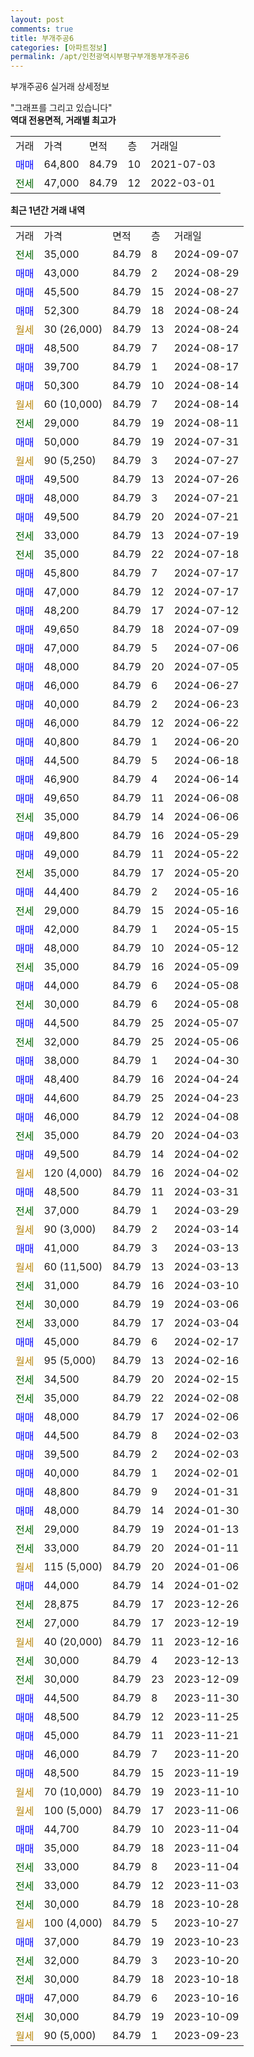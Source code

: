 ```yaml
---
layout: post
comments: true
title: 부개주공6
categories: [아파트정보]
permalink: /apt/인천광역시부평구부개동부개주공6
---
```


부개주공6 실거래 상세정보

<script type="text/javascript">
  google.charts.load('current', {'packages':['line', 'corechart']});
  google.charts.setOnLoadCallback(drawChart);

  function drawChart() {
    var data = new google.visualization.DataTable();
    data.addColumn('date', '거래일');
    data.addColumn('number', "매매");
    data.addColumn('number', "전세");
    data.addColumn('number', "전매");

    data.addRows([[new Date(Date.parse("2024-09-07")), null, 35000, null], [new Date(Date.parse("2024-08-29")), 43000, null, null], [new Date(Date.parse("2024-08-27")), 45500, null, null], [new Date(Date.parse("2024-08-24")), 52300, null, null], [new Date(Date.parse("2024-08-24")), null, null, null], [new Date(Date.parse("2024-08-17")), 48500, null, null], [new Date(Date.parse("2024-08-17")), 39700, null, null], [new Date(Date.parse("2024-08-14")), 50300, null, null], [new Date(Date.parse("2024-08-14")), null, null, null], [new Date(Date.parse("2024-08-11")), null, 29000, null], [new Date(Date.parse("2024-07-31")), 50000, null, null], [new Date(Date.parse("2024-07-27")), null, null, null], [new Date(Date.parse("2024-07-26")), 49500, null, null], [new Date(Date.parse("2024-07-21")), 48000, null, null], [new Date(Date.parse("2024-07-21")), 49500, null, null], [new Date(Date.parse("2024-07-19")), null, 33000, null], [new Date(Date.parse("2024-07-18")), null, 35000, null], [new Date(Date.parse("2024-07-17")), 45800, null, null], [new Date(Date.parse("2024-07-17")), 47000, null, null], [new Date(Date.parse("2024-07-12")), 48200, null, null], [new Date(Date.parse("2024-07-09")), 49650, null, null], [new Date(Date.parse("2024-07-06")), 47000, null, null], [new Date(Date.parse("2024-07-05")), 48000, null, null], [new Date(Date.parse("2024-06-27")), 46000, null, null], [new Date(Date.parse("2024-06-23")), 40000, null, null], [new Date(Date.parse("2024-06-22")), 46000, null, null], [new Date(Date.parse("2024-06-20")), 40800, null, null], [new Date(Date.parse("2024-06-18")), 44500, null, null], [new Date(Date.parse("2024-06-14")), 46900, null, null], [new Date(Date.parse("2024-06-08")), 49650, null, null], [new Date(Date.parse("2024-06-06")), null, 35000, null], [new Date(Date.parse("2024-05-29")), 49800, null, null], [new Date(Date.parse("2024-05-22")), 49000, null, null], [new Date(Date.parse("2024-05-20")), null, 35000, null], [new Date(Date.parse("2024-05-16")), 44400, null, null], [new Date(Date.parse("2024-05-16")), null, 29000, null], [new Date(Date.parse("2024-05-15")), 42000, null, null], [new Date(Date.parse("2024-05-12")), 48000, null, null], [new Date(Date.parse("2024-05-09")), null, 35000, null], [new Date(Date.parse("2024-05-08")), 44000, null, null], [new Date(Date.parse("2024-05-08")), null, 30000, null], [new Date(Date.parse("2024-05-07")), 44500, null, null], [new Date(Date.parse("2024-05-06")), null, 32000, null], [new Date(Date.parse("2024-04-30")), 38000, null, null], [new Date(Date.parse("2024-04-24")), 48400, null, null], [new Date(Date.parse("2024-04-23")), 44600, null, null], [new Date(Date.parse("2024-04-08")), 46000, null, null], [new Date(Date.parse("2024-04-03")), null, 35000, null], [new Date(Date.parse("2024-04-02")), 49500, null, null], [new Date(Date.parse("2024-04-02")), null, null, null], [new Date(Date.parse("2024-03-31")), 48500, null, null], [new Date(Date.parse("2024-03-29")), null, 37000, null], [new Date(Date.parse("2024-03-14")), null, null, null], [new Date(Date.parse("2024-03-13")), 41000, null, null], [new Date(Date.parse("2024-03-13")), null, null, null], [new Date(Date.parse("2024-03-10")), null, 31000, null], [new Date(Date.parse("2024-03-06")), null, 30000, null], [new Date(Date.parse("2024-03-04")), null, 33000, null], [new Date(Date.parse("2024-02-17")), 45000, null, null], [new Date(Date.parse("2024-02-16")), null, null, null], [new Date(Date.parse("2024-02-15")), null, 34500, null], [new Date(Date.parse("2024-02-08")), null, 35000, null], [new Date(Date.parse("2024-02-06")), 48000, null, null], [new Date(Date.parse("2024-02-03")), 44500, null, null], [new Date(Date.parse("2024-02-03")), 39500, null, null], [new Date(Date.parse("2024-02-01")), 40000, null, null], [new Date(Date.parse("2024-01-31")), 48800, null, null], [new Date(Date.parse("2024-01-30")), 48000, null, null], [new Date(Date.parse("2024-01-13")), null, 29000, null], [new Date(Date.parse("2024-01-11")), null, 33000, null], [new Date(Date.parse("2024-01-06")), null, null, null], [new Date(Date.parse("2024-01-02")), 44000, null, null], [new Date(Date.parse("2023-12-26")), null, 28875, null], [new Date(Date.parse("2023-12-19")), null, 27000, null], [new Date(Date.parse("2023-12-16")), null, null, null], [new Date(Date.parse("2023-12-13")), null, 30000, null], [new Date(Date.parse("2023-12-09")), null, 30000, null], [new Date(Date.parse("2023-11-30")), 44500, null, null], [new Date(Date.parse("2023-11-25")), 48500, null, null], [new Date(Date.parse("2023-11-21")), 45000, null, null], [new Date(Date.parse("2023-11-20")), 46000, null, null], [new Date(Date.parse("2023-11-19")), 48500, null, null], [new Date(Date.parse("2023-11-10")), null, null, null], [new Date(Date.parse("2023-11-06")), null, null, null], [new Date(Date.parse("2023-11-04")), 44700, null, null], [new Date(Date.parse("2023-11-04")), 35000, null, null], [new Date(Date.parse("2023-11-04")), null, 33000, null], [new Date(Date.parse("2023-11-03")), null, 33000, null], [new Date(Date.parse("2023-10-28")), null, 30000, null], [new Date(Date.parse("2023-10-27")), null, null, null], [new Date(Date.parse("2023-10-23")), 37000, null, null], [new Date(Date.parse("2023-10-20")), null, 32000, null], [new Date(Date.parse("2023-10-18")), null, 30000, null], [new Date(Date.parse("2023-10-16")), 47000, null, null], [new Date(Date.parse("2023-10-09")), null, 30000, null], [new Date(Date.parse("2023-09-23")), null, null, null]]);

    var options = {
      hAxis: {
        format: 'yyyy/MM/dd'
      },    
      lineWidth: 0,
      pointsVisible: true,    
      title: '최근 1년간 유형별 실거래가 분포',
      legend: { position: 'bottom' }
    };

    var formatter = new google.visualization.NumberFormat({pattern:'###,###'} );
    formatter.format(data, 1);
    formatter.format(data, 2);
    
    setTimeout(function() {
        var chart = new google.visualization.LineChart(document.getElementById('columnchart_material'));
        chart.draw(data, (options));
        document.getElementById('loading').style.display = 'none';
    }, 200);
  }
</script>


<div id="loading" style="z-index:20; display: block; margin-left: 0px">"그래프를 그리고 있습니다"</div>
<div id="columnchart_material" style="width: 95%; margin-left: 0px; display: block"></div>
<!-- contents start -->
<b>역대 전용면적, 거래별 최고가</b>
<table class="sortable">
    <tr>
      <td>거래</td>
      <td>가격</td>
      <td>면적</td>
      <td>층</td>
      <td>거래일</td>
    </tr>
        <tr>
          <td><a style="color: blue">매매</a></td>
          <td>64,800</td>
          <td>84.79</td>
          <td>10</td>
          <td>2021-07-03</td>
        </tr>        
        <tr>
              <td><a style="color: darkgreen">전세</a></td>
              <td>47,000</td>
              <td>84.79</td>
              <td>12</td>
              <td>2022-03-01</td>
            </tr>        
    
</table>

<b>최근 1년간 거래 내역</b>

<table class="sortable">
    <tr>
      <td>거래</td>
      <td>가격</td>
      <td>면적</td>
      <td>층</td>
      <td>거래일</td>
    </tr>
    <tr>
      <td><a style="color: darkgreen">전세</a></td>
      <td>35,000</td>
      <td>84.79</td>
      <td>8</td>
      <td>2024-09-07</td>
    </tr>          <tr>
      <td><a style="color: blue">매매</a></td>
      <td>43,000</td>
      <td>84.79</td>
      <td>2</td>
      <td>2024-08-29</td>
    </tr>          <tr>
      <td><a style="color: blue">매매</a></td>
      <td>45,500</td>
      <td>84.79</td>
      <td>15</td>
      <td>2024-08-27</td>
    </tr>          <tr>
      <td><a style="color: blue">매매</a></td>
      <td>52,300</td>
      <td>84.79</td>
      <td>18</td>
      <td>2024-08-24</td>
    </tr>          <tr>
      <td><a style="color: darkgoldenrod">월세</a></td>
      <td>30 (26,000)</td>
      <td>84.79</td>
      <td>13</td>
      <td>2024-08-24</td>
    </tr>          <tr>
      <td><a style="color: blue">매매</a></td>
      <td>48,500</td>
      <td>84.79</td>
      <td>7</td>
      <td>2024-08-17</td>
    </tr>          <tr>
      <td><a style="color: blue">매매</a></td>
      <td>39,700</td>
      <td>84.79</td>
      <td>1</td>
      <td>2024-08-17</td>
    </tr>          <tr>
      <td><a style="color: blue">매매</a></td>
      <td>50,300</td>
      <td>84.79</td>
      <td>10</td>
      <td>2024-08-14</td>
    </tr>          <tr>
      <td><a style="color: darkgoldenrod">월세</a></td>
      <td>60 (10,000)</td>
      <td>84.79</td>
      <td>7</td>
      <td>2024-08-14</td>
    </tr>          <tr>
      <td><a style="color: darkgreen">전세</a></td>
      <td>29,000</td>
      <td>84.79</td>
      <td>19</td>
      <td>2024-08-11</td>
    </tr>          <tr>
      <td><a style="color: blue">매매</a></td>
      <td>50,000</td>
      <td>84.79</td>
      <td>19</td>
      <td>2024-07-31</td>
    </tr>          <tr>
      <td><a style="color: darkgoldenrod">월세</a></td>
      <td>90 (5,250)</td>
      <td>84.79</td>
      <td>3</td>
      <td>2024-07-27</td>
    </tr>          <tr>
      <td><a style="color: blue">매매</a></td>
      <td>49,500</td>
      <td>84.79</td>
      <td>13</td>
      <td>2024-07-26</td>
    </tr>          <tr>
      <td><a style="color: blue">매매</a></td>
      <td>48,000</td>
      <td>84.79</td>
      <td>3</td>
      <td>2024-07-21</td>
    </tr>          <tr>
      <td><a style="color: blue">매매</a></td>
      <td>49,500</td>
      <td>84.79</td>
      <td>20</td>
      <td>2024-07-21</td>
    </tr>          <tr>
      <td><a style="color: darkgreen">전세</a></td>
      <td>33,000</td>
      <td>84.79</td>
      <td>13</td>
      <td>2024-07-19</td>
    </tr>          <tr>
      <td><a style="color: darkgreen">전세</a></td>
      <td>35,000</td>
      <td>84.79</td>
      <td>22</td>
      <td>2024-07-18</td>
    </tr>          <tr>
      <td><a style="color: blue">매매</a></td>
      <td>45,800</td>
      <td>84.79</td>
      <td>7</td>
      <td>2024-07-17</td>
    </tr>          <tr>
      <td><a style="color: blue">매매</a></td>
      <td>47,000</td>
      <td>84.79</td>
      <td>12</td>
      <td>2024-07-17</td>
    </tr>          <tr>
      <td><a style="color: blue">매매</a></td>
      <td>48,200</td>
      <td>84.79</td>
      <td>17</td>
      <td>2024-07-12</td>
    </tr>          <tr>
      <td><a style="color: blue">매매</a></td>
      <td>49,650</td>
      <td>84.79</td>
      <td>18</td>
      <td>2024-07-09</td>
    </tr>          <tr>
      <td><a style="color: blue">매매</a></td>
      <td>47,000</td>
      <td>84.79</td>
      <td>5</td>
      <td>2024-07-06</td>
    </tr>          <tr>
      <td><a style="color: blue">매매</a></td>
      <td>48,000</td>
      <td>84.79</td>
      <td>20</td>
      <td>2024-07-05</td>
    </tr>          <tr>
      <td><a style="color: blue">매매</a></td>
      <td>46,000</td>
      <td>84.79</td>
      <td>6</td>
      <td>2024-06-27</td>
    </tr>          <tr>
      <td><a style="color: blue">매매</a></td>
      <td>40,000</td>
      <td>84.79</td>
      <td>2</td>
      <td>2024-06-23</td>
    </tr>          <tr>
      <td><a style="color: blue">매매</a></td>
      <td>46,000</td>
      <td>84.79</td>
      <td>12</td>
      <td>2024-06-22</td>
    </tr>          <tr>
      <td><a style="color: blue">매매</a></td>
      <td>40,800</td>
      <td>84.79</td>
      <td>1</td>
      <td>2024-06-20</td>
    </tr>          <tr>
      <td><a style="color: blue">매매</a></td>
      <td>44,500</td>
      <td>84.79</td>
      <td>5</td>
      <td>2024-06-18</td>
    </tr>          <tr>
      <td><a style="color: blue">매매</a></td>
      <td>46,900</td>
      <td>84.79</td>
      <td>4</td>
      <td>2024-06-14</td>
    </tr>          <tr>
      <td><a style="color: blue">매매</a></td>
      <td>49,650</td>
      <td>84.79</td>
      <td>11</td>
      <td>2024-06-08</td>
    </tr>          <tr>
      <td><a style="color: darkgreen">전세</a></td>
      <td>35,000</td>
      <td>84.79</td>
      <td>14</td>
      <td>2024-06-06</td>
    </tr>          <tr>
      <td><a style="color: blue">매매</a></td>
      <td>49,800</td>
      <td>84.79</td>
      <td>16</td>
      <td>2024-05-29</td>
    </tr>          <tr>
      <td><a style="color: blue">매매</a></td>
      <td>49,000</td>
      <td>84.79</td>
      <td>11</td>
      <td>2024-05-22</td>
    </tr>          <tr>
      <td><a style="color: darkgreen">전세</a></td>
      <td>35,000</td>
      <td>84.79</td>
      <td>17</td>
      <td>2024-05-20</td>
    </tr>          <tr>
      <td><a style="color: blue">매매</a></td>
      <td>44,400</td>
      <td>84.79</td>
      <td>2</td>
      <td>2024-05-16</td>
    </tr>          <tr>
      <td><a style="color: darkgreen">전세</a></td>
      <td>29,000</td>
      <td>84.79</td>
      <td>15</td>
      <td>2024-05-16</td>
    </tr>          <tr>
      <td><a style="color: blue">매매</a></td>
      <td>42,000</td>
      <td>84.79</td>
      <td>1</td>
      <td>2024-05-15</td>
    </tr>          <tr>
      <td><a style="color: blue">매매</a></td>
      <td>48,000</td>
      <td>84.79</td>
      <td>10</td>
      <td>2024-05-12</td>
    </tr>          <tr>
      <td><a style="color: darkgreen">전세</a></td>
      <td>35,000</td>
      <td>84.79</td>
      <td>16</td>
      <td>2024-05-09</td>
    </tr>          <tr>
      <td><a style="color: blue">매매</a></td>
      <td>44,000</td>
      <td>84.79</td>
      <td>6</td>
      <td>2024-05-08</td>
    </tr>          <tr>
      <td><a style="color: darkgreen">전세</a></td>
      <td>30,000</td>
      <td>84.79</td>
      <td>6</td>
      <td>2024-05-08</td>
    </tr>          <tr>
      <td><a style="color: blue">매매</a></td>
      <td>44,500</td>
      <td>84.79</td>
      <td>25</td>
      <td>2024-05-07</td>
    </tr>          <tr>
      <td><a style="color: darkgreen">전세</a></td>
      <td>32,000</td>
      <td>84.79</td>
      <td>25</td>
      <td>2024-05-06</td>
    </tr>          <tr>
      <td><a style="color: blue">매매</a></td>
      <td>38,000</td>
      <td>84.79</td>
      <td>1</td>
      <td>2024-04-30</td>
    </tr>          <tr>
      <td><a style="color: blue">매매</a></td>
      <td>48,400</td>
      <td>84.79</td>
      <td>16</td>
      <td>2024-04-24</td>
    </tr>          <tr>
      <td><a style="color: blue">매매</a></td>
      <td>44,600</td>
      <td>84.79</td>
      <td>25</td>
      <td>2024-04-23</td>
    </tr>          <tr>
      <td><a style="color: blue">매매</a></td>
      <td>46,000</td>
      <td>84.79</td>
      <td>12</td>
      <td>2024-04-08</td>
    </tr>          <tr>
      <td><a style="color: darkgreen">전세</a></td>
      <td>35,000</td>
      <td>84.79</td>
      <td>20</td>
      <td>2024-04-03</td>
    </tr>          <tr>
      <td><a style="color: blue">매매</a></td>
      <td>49,500</td>
      <td>84.79</td>
      <td>14</td>
      <td>2024-04-02</td>
    </tr>          <tr>
      <td><a style="color: darkgoldenrod">월세</a></td>
      <td>120 (4,000)</td>
      <td>84.79</td>
      <td>16</td>
      <td>2024-04-02</td>
    </tr>          <tr>
      <td><a style="color: blue">매매</a></td>
      <td>48,500</td>
      <td>84.79</td>
      <td>11</td>
      <td>2024-03-31</td>
    </tr>          <tr>
      <td><a style="color: darkgreen">전세</a></td>
      <td>37,000</td>
      <td>84.79</td>
      <td>1</td>
      <td>2024-03-29</td>
    </tr>          <tr>
      <td><a style="color: darkgoldenrod">월세</a></td>
      <td>90 (3,000)</td>
      <td>84.79</td>
      <td>2</td>
      <td>2024-03-14</td>
    </tr>          <tr>
      <td><a style="color: blue">매매</a></td>
      <td>41,000</td>
      <td>84.79</td>
      <td>3</td>
      <td>2024-03-13</td>
    </tr>          <tr>
      <td><a style="color: darkgoldenrod">월세</a></td>
      <td>60 (11,500)</td>
      <td>84.79</td>
      <td>13</td>
      <td>2024-03-13</td>
    </tr>          <tr>
      <td><a style="color: darkgreen">전세</a></td>
      <td>31,000</td>
      <td>84.79</td>
      <td>16</td>
      <td>2024-03-10</td>
    </tr>          <tr>
      <td><a style="color: darkgreen">전세</a></td>
      <td>30,000</td>
      <td>84.79</td>
      <td>19</td>
      <td>2024-03-06</td>
    </tr>          <tr>
      <td><a style="color: darkgreen">전세</a></td>
      <td>33,000</td>
      <td>84.79</td>
      <td>17</td>
      <td>2024-03-04</td>
    </tr>          <tr>
      <td><a style="color: blue">매매</a></td>
      <td>45,000</td>
      <td>84.79</td>
      <td>6</td>
      <td>2024-02-17</td>
    </tr>          <tr>
      <td><a style="color: darkgoldenrod">월세</a></td>
      <td>95 (5,000)</td>
      <td>84.79</td>
      <td>13</td>
      <td>2024-02-16</td>
    </tr>          <tr>
      <td><a style="color: darkgreen">전세</a></td>
      <td>34,500</td>
      <td>84.79</td>
      <td>20</td>
      <td>2024-02-15</td>
    </tr>          <tr>
      <td><a style="color: darkgreen">전세</a></td>
      <td>35,000</td>
      <td>84.79</td>
      <td>22</td>
      <td>2024-02-08</td>
    </tr>          <tr>
      <td><a style="color: blue">매매</a></td>
      <td>48,000</td>
      <td>84.79</td>
      <td>17</td>
      <td>2024-02-06</td>
    </tr>          <tr>
      <td><a style="color: blue">매매</a></td>
      <td>44,500</td>
      <td>84.79</td>
      <td>8</td>
      <td>2024-02-03</td>
    </tr>          <tr>
      <td><a style="color: blue">매매</a></td>
      <td>39,500</td>
      <td>84.79</td>
      <td>2</td>
      <td>2024-02-03</td>
    </tr>          <tr>
      <td><a style="color: blue">매매</a></td>
      <td>40,000</td>
      <td>84.79</td>
      <td>1</td>
      <td>2024-02-01</td>
    </tr>          <tr>
      <td><a style="color: blue">매매</a></td>
      <td>48,800</td>
      <td>84.79</td>
      <td>9</td>
      <td>2024-01-31</td>
    </tr>          <tr>
      <td><a style="color: blue">매매</a></td>
      <td>48,000</td>
      <td>84.79</td>
      <td>14</td>
      <td>2024-01-30</td>
    </tr>          <tr>
      <td><a style="color: darkgreen">전세</a></td>
      <td>29,000</td>
      <td>84.79</td>
      <td>19</td>
      <td>2024-01-13</td>
    </tr>          <tr>
      <td><a style="color: darkgreen">전세</a></td>
      <td>33,000</td>
      <td>84.79</td>
      <td>20</td>
      <td>2024-01-11</td>
    </tr>          <tr>
      <td><a style="color: darkgoldenrod">월세</a></td>
      <td>115 (5,000)</td>
      <td>84.79</td>
      <td>20</td>
      <td>2024-01-06</td>
    </tr>          <tr>
      <td><a style="color: blue">매매</a></td>
      <td>44,000</td>
      <td>84.79</td>
      <td>14</td>
      <td>2024-01-02</td>
    </tr>          <tr>
      <td><a style="color: darkgreen">전세</a></td>
      <td>28,875</td>
      <td>84.79</td>
      <td>17</td>
      <td>2023-12-26</td>
    </tr>          <tr>
      <td><a style="color: darkgreen">전세</a></td>
      <td>27,000</td>
      <td>84.79</td>
      <td>17</td>
      <td>2023-12-19</td>
    </tr>          <tr>
      <td><a style="color: darkgoldenrod">월세</a></td>
      <td>40 (20,000)</td>
      <td>84.79</td>
      <td>11</td>
      <td>2023-12-16</td>
    </tr>          <tr>
      <td><a style="color: darkgreen">전세</a></td>
      <td>30,000</td>
      <td>84.79</td>
      <td>4</td>
      <td>2023-12-13</td>
    </tr>          <tr>
      <td><a style="color: darkgreen">전세</a></td>
      <td>30,000</td>
      <td>84.79</td>
      <td>23</td>
      <td>2023-12-09</td>
    </tr>          <tr>
      <td><a style="color: blue">매매</a></td>
      <td>44,500</td>
      <td>84.79</td>
      <td>8</td>
      <td>2023-11-30</td>
    </tr>          <tr>
      <td><a style="color: blue">매매</a></td>
      <td>48,500</td>
      <td>84.79</td>
      <td>12</td>
      <td>2023-11-25</td>
    </tr>          <tr>
      <td><a style="color: blue">매매</a></td>
      <td>45,000</td>
      <td>84.79</td>
      <td>11</td>
      <td>2023-11-21</td>
    </tr>          <tr>
      <td><a style="color: blue">매매</a></td>
      <td>46,000</td>
      <td>84.79</td>
      <td>7</td>
      <td>2023-11-20</td>
    </tr>          <tr>
      <td><a style="color: blue">매매</a></td>
      <td>48,500</td>
      <td>84.79</td>
      <td>15</td>
      <td>2023-11-19</td>
    </tr>          <tr>
      <td><a style="color: darkgoldenrod">월세</a></td>
      <td>70 (10,000)</td>
      <td>84.79</td>
      <td>19</td>
      <td>2023-11-10</td>
    </tr>          <tr>
      <td><a style="color: darkgoldenrod">월세</a></td>
      <td>100 (5,000)</td>
      <td>84.79</td>
      <td>17</td>
      <td>2023-11-06</td>
    </tr>          <tr>
      <td><a style="color: blue">매매</a></td>
      <td>44,700</td>
      <td>84.79</td>
      <td>10</td>
      <td>2023-11-04</td>
    </tr>          <tr>
      <td><a style="color: blue">매매</a></td>
      <td>35,000</td>
      <td>84.79</td>
      <td>18</td>
      <td>2023-11-04</td>
    </tr>          <tr>
      <td><a style="color: darkgreen">전세</a></td>
      <td>33,000</td>
      <td>84.79</td>
      <td>8</td>
      <td>2023-11-04</td>
    </tr>          <tr>
      <td><a style="color: darkgreen">전세</a></td>
      <td>33,000</td>
      <td>84.79</td>
      <td>12</td>
      <td>2023-11-03</td>
    </tr>          <tr>
      <td><a style="color: darkgreen">전세</a></td>
      <td>30,000</td>
      <td>84.79</td>
      <td>18</td>
      <td>2023-10-28</td>
    </tr>          <tr>
      <td><a style="color: darkgoldenrod">월세</a></td>
      <td>100 (4,000)</td>
      <td>84.79</td>
      <td>5</td>
      <td>2023-10-27</td>
    </tr>          <tr>
      <td><a style="color: blue">매매</a></td>
      <td>37,000</td>
      <td>84.79</td>
      <td>19</td>
      <td>2023-10-23</td>
    </tr>          <tr>
      <td><a style="color: darkgreen">전세</a></td>
      <td>32,000</td>
      <td>84.79</td>
      <td>3</td>
      <td>2023-10-20</td>
    </tr>          <tr>
      <td><a style="color: darkgreen">전세</a></td>
      <td>30,000</td>
      <td>84.79</td>
      <td>18</td>
      <td>2023-10-18</td>
    </tr>          <tr>
      <td><a style="color: blue">매매</a></td>
      <td>47,000</td>
      <td>84.79</td>
      <td>6</td>
      <td>2023-10-16</td>
    </tr>          <tr>
      <td><a style="color: darkgreen">전세</a></td>
      <td>30,000</td>
      <td>84.79</td>
      <td>19</td>
      <td>2023-10-09</td>
    </tr>          <tr>
      <td><a style="color: darkgoldenrod">월세</a></td>
      <td>90 (5,000)</td>
      <td>84.79</td>
      <td>1</td>
      <td>2023-09-23</td>
    </tr>      </table>
<!-- contents end -->    

